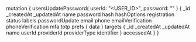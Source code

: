 mutation {
    usersUpdatePassword(
        userId: "<USER_ID>",
        password: ""
    ) {
        _id
        _createdAt
        _updatedAt
        name
        password
        hash
        hashOptions
        registration
        status
        labels
        passwordUpdate
        email
        phone
        emailVerification
        phoneVerification
        mfa
        totp
        prefs {
            data
        }
        targets {
            _id
            _createdAt
            _updatedAt
            name
            userId
            providerId
            providerType
            identifier
        }
        accessedAt
    }
}
